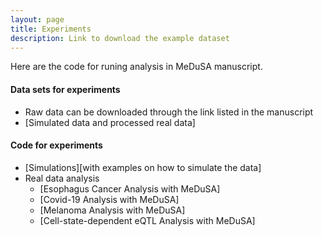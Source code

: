 ```yaml
---
layout: page
title: Experiments
description: Link to download the example dataset
---
```


Here are the code for runing analysis in MeDuSA manuscript. 

#### Data sets for experiments
* Raw data can be downloaded through the link listed in the manuscript
* [Simulated data and processed real data]

#### Code for experiments
* [Simulations][with examples on how to simulate the data]
* Real data analysis
  * [Esophagus Cancer Analysis with MeDuSA]
  * [Covid-19 Analysis with MeDuSA]
  * [Melanoma Analysis with MeDuSA]
  * [Cell-state-dependent eQTL Analysis with MeDuSA]

  
